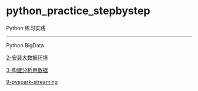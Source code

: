 # python_practice_stepbystep

Python 练习实践 

----------------------------------------------------------------------------------------------
Python BigData

[2-安装大数据环境](python-on-bigdata/chapter2_install_hadoop.md)  

[3-构建分析用数据](python-on-bigdata/chapter3_input_data.md)

[9-pyspark-streaming](python-on-bigdata/chapter9_streaming_code.py)                    
